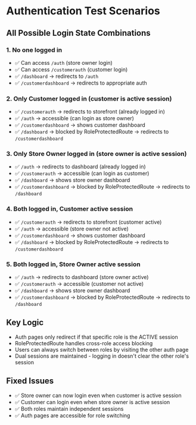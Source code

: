 # Authentication Test Scenarios

## All Possible Login State Combinations

### 1. No one logged in
- ✅ Can access `/auth` (store owner login)
- ✅ Can access `/customerauth` (customer login)
- ✅ `/dashboard` → redirects to `/auth`
- ✅ `/customerdashboard` → redirects to appropriate auth

### 2. Only Customer logged in (customer is active session)
- ✅ `/customerauth` → redirects to storefront (already logged in)
- ✅ `/auth` → accessible (can login as store owner)
- ✅ `/customerdashboard` → shows customer dashboard
- ✅ `/dashboard` → blocked by RoleProtectedRoute → redirects to `/customerdashboard`

### 3. Only Store Owner logged in (store owner is active session)
- ✅ `/auth` → redirects to dashboard (already logged in)
- ✅ `/customerauth` → accessible (can login as customer)
- ✅ `/dashboard` → shows store owner dashboard
- ✅ `/customerdashboard` → blocked by RoleProtectedRoute → redirects to `/dashboard`

### 4. Both logged in, Customer active session
- ✅ `/customerauth` → redirects to storefront (customer active)
- ✅ `/auth` → accessible (store owner not active)
- ✅ `/customerdashboard` → shows customer dashboard
- ✅ `/dashboard` → blocked by RoleProtectedRoute → redirects to `/customerdashboard`

### 5. Both logged in, Store Owner active session
- ✅ `/auth` → redirects to dashboard (store owner active)
- ✅ `/customerauth` → accessible (customer not active)
- ✅ `/dashboard` → shows store owner dashboard
- ✅ `/customerdashboard` → blocked by RoleProtectedRoute → redirects to `/dashboard`

## Key Logic
- Auth pages only redirect if that specific role is the ACTIVE session
- RoleProtectedRoute handles cross-role access blocking
- Users can always switch between roles by visiting the other auth page
- Dual sessions are maintained - logging in doesn't clear the other role's session

## Fixed Issues
- ✅ Store owner can now login even when customer is active session
- ✅ Customer can login even when store owner is active session
- ✅ Both roles maintain independent sessions
- ✅ Auth pages are accessible for role switching